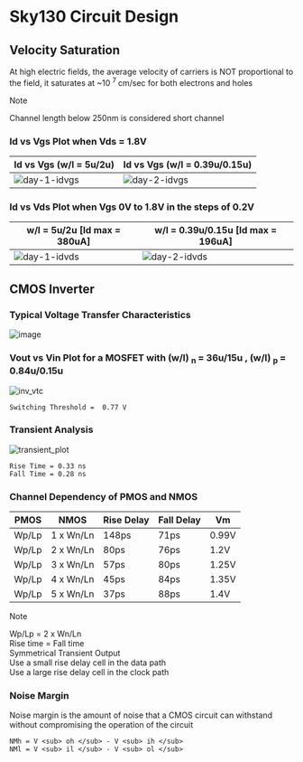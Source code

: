 # Sky130 Circuit Design

## Velocity Saturation

At high electric fields, the average velocity of carriers is
NOT proportional to the field, it saturates at ~10 <sup> 7 </sup> cm/sec
for both electrons and holes

> [!NOTE]
> Channel length below 250nm is considered short channel

### Id vs Vgs Plot when Vds = 1.8V

|Id vs Vgs (w/l = 5u/2u)                                                                                             |Id vs Vgs (w/l = 0.39u/0.15u)                                                                                       | 
|--------------------------------------------------------------------------------------------------------------------|--------------------------------------------------------------------------------------------------------------------|
|![day-1-idvgs](https://github.com/Knightmare-0/Vishnu-VSD-HDP/assets/112769624/6907a594-7690-40c1-840a-a23d1d3d7420)|![day-2-idvgs](https://github.com/Knightmare-0/Vishnu-VSD-HDP/assets/112769624/8a2ff4f4-ab9f-463c-abeb-2f231844a5ab)|

### Id vs Vds Plot when Vgs 0V to 1.8V in the steps of 0.2V

|w/l = 5u/2u      [Id max = 380uA]                                                                                       |w/l = 0.39u/0.15u      [Id max = 196uA]                                                                             | 
|------------------------------------------------------------------------------------------------------------------------|--------------------------------------------------------------------------------------------------------------------|
|    ![day-1-idvds](https://github.com/Knightmare-0/Vishnu-VSD-HDP/assets/112769624/d2901e30-0f41-4b2b-b955-97313c66ab28)|![day-2-idvds](https://github.com/Knightmare-0/Vishnu-VSD-HDP/assets/112769624/a1331918-ee62-4711-9904-900ec0819096)|


## CMOS Inverter

### Typical Voltage Transfer Characteristics 
![image](https://github.com/Knightmare-0/Vishnu-VSD-HDP/assets/112769624/7ce54da2-6b58-40fb-83e4-d87e5a39fd83)

### Vout vs Vin Plot for a MOSFET with (w/l) <sub> n </sub> = 36u/15u , (w/l) <sub> p </sub> = 0.84u/0.15u 
![inv_vtc](https://github.com/Knightmare-0/Vishnu-VSD-HDP/assets/112769624/d0db44e1-6b30-4381-96c3-459fc14a4db1)

```
Switching Threshold =  0.77 V
```

### Transient Analysis
![transient_plot](https://github.com/Knightmare-0/Vishnu-VSD-HDP/assets/112769624/35543c5d-7975-43b7-8b05-11f7fc2e7b29)

```
Rise Time = 0.33 ns
Fall Time = 0.28 ns
```

### Channel Dependency of PMOS and NMOS

| PMOS   | NMOS      | Rise Delay | Fall Delay |Vm    |
|--------|-----------|------------|------------|------|
| Wp/Lp  |1 x Wn/Ln  |148ps       |71ps        |0.99V |
| Wp/Lp  |2 x Wn/Ln  |80ps        |76ps        |1.2V  |
| Wp/Lp  |3 x Wn/Ln  |57ps        |80ps        |1.25V |
| Wp/Lp  |4 x Wn/Ln  |45ps        |84ps        |1.35V |
| Wp/Lp  |5 x Wn/Ln  |37ps        |88ps        |1.4V  |

> [!NOTE]
> Wp/Lp = 2 x Wn/Ln <br>
> Rise time = Fall time <br>
> Symmetrical Transient Output <br>
> Use a small rise delay cell in the data path <br>
> Use a large rise delay cell in the clock path <br>

### Noise Margin

<p>
  Noise margin is the amount of noise that a CMOS circuit can withstand without compromising the operation of the circuit
</p>

```
NMh = V <sub> oh </sub> - V <sub> ih </sub>
NMl = V <sub> il </sub> - V <sub> ol </sub>
```




